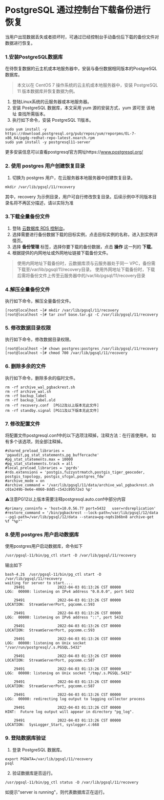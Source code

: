 # PostgreSQL 通过控制台下载备份进行恢复

当用户出现数据丢失或者损坏时，可通过已经控制台手动备份后下载的备份文件对数据进行恢复。



### 1.安装PostgreSQL数据库
 在待恢复数据的云主机或本地服务器中，安装与备份数据相同版本的PostgreSQL数据库。
> 本文以在 CentOS 7 操作系统的云主机或本地服务器中，安装 PostgreSQL 11 版本数据库并恢复数据为例。

1. 登陆Linux系统的云服务器或本地服务器。
2. 安装 PostgreSQL 数据库，本文采用 yum 源的安装方式，yum 源可至 该地址 查找所需版本。
3. 执行如下命令，安装 PostgreSQL 11版本。

```
sudo yum install -y https://download.postgresql.org/pub/repos/yum/reporpms/EL-7-x86_64/pgdg-redhat-repo-latest.noarch.rpm
sudo yum install -y postgresql11-server
```
更多安装信息可以查看postgresql官方网址https://www.postgresql.org/

### 2. 使用 postgres 用户创建恢复目录

1. 切换为 postgres 用户，在云服务器本地服务器中创建恢复目录。
```
mkdir /var/lib/pgsql/11/recovery
```

其中，recovery 为示例目录，用户可自行修改恢复目录。后续示例中不同版本目录名将不再区分描述，请以实际为准

### 3.下载全量备份文件
1. 登陆 [云数据库 RDS 控制台](https://rds-console.jdcloud.com/database)。
2. 选择需要进行备份数据下载的目标实例，点击目标实例的名称，进入到实例详情页。
3. 选择 **备份管理** 标签，选择你要下载的备份数据，点击 **操作** 这一列的 **下载**。
4. 根据提供的内网地址或外网地址链接下载备份文件。
>  使用内网地址下载备份时，云数据库须与云服务器处于同一 VPC，备份需下载至/var/lib/pgsql/11/recovery目录。
>  使用外网地址下载备份时，下载后需将备份文件上传至云服务器中的/var/lib/pgsql/11/recovery目录

### 4.解压全量备份文件
执行如下命令，解压全量备份文件。
```
[root@localhost ~]# mkdir /var/lib/pgsql/11/recovery
[root@localhost ~]# tar zxvf base.tar.gz -C /var/lib/pgsql/11/recovery
```
### 5. 修改数据目录权限
执行如下命令，修改数据目录权限。
```
[root@localhost ~]# chown postgres:postgres /var/lib/pgsql/11/recovery
[root@localhost ~]# chmod 700 /var/lib/pgsql/11/recovery
```
### 6. 删除多余的文件
执行如下命令，删除多余的临时文件。
```
rm -rf archive_wal_pgbackrest.sh
rm -rf archive_wal.sh
rm -rf backup_label
rm -rf backup_label.old
rm -rf recovery.conf  [PG12及以上版本无此文件]
rm -rf standby.signal [PG11及以下版本无此文件]
```
### 7. 修改配置文件
将配置文件postgresql.conf中的以下选项注释掉，注释方法：在行首使用#。
如有多个该选项，则全部注释掉。
```
#shared_preload_libraries = 'pgaudit,pg_stat_statements,pg_buffercache'
#pg_stat_statements.max = 10000
#pg_stat_statements.track = all
#local_preload_libraries = 'pgrds'
#rds.extensions = 'postgis,fuzzystrmatch,postgis_tiger_geocoder, postgis_topology, postgis_sfcgal,postgres_fdw'
#archive_mode = on
#archive_command = '/var/lib/pgsql/11/data/archive_wal_pgbackrest.sh c01e249b-0e6e-4060-8dd5-c542c89572e3 %p'
```
⚠️注意PG12以上版本需要注释postgresql.auto.conf中部分内容
```
#primary_conninfo = 'host=10.0.56.77 port=5432   user=rdsreplication'
#restore_command = '/bin/pgbackrest --lock-path=/var/lib/pgsql/12/data --pg1-path=/var/lib/pgsql/12/data --stanza=pg-nqds1b6bn8 archive-get %f "%p"'
```
### 8.使用 postgres 用户启动数据库
使用postgres用户启动数据库，命令如下
```
/usr/pgsql-11/bin/pg_ctl start -D /var/lib/pgsql/11/recovery
```
输出如下
```
bash-4.2$  /usr/pgsql-11/bin/pg_ctl start -D /var/lib/pgsql/11/recovery
waiting for server to start....
    29491               2022-04-03 01:13:26 CST 00000                       LOG:  00000: listening on IPv4 address "0.0.0.0", port 5432
  
    29491               2022-04-03 01:13:26 CST 00000                       LOCATION:  StreamServerPort, pqcomm.c:593
  
    29491               2022-04-03 01:13:26 CST 00000                       LOG:  00000: listening on IPv6 address "::", port 5432
  
    29491               2022-04-03 01:13:26 CST 00000                       LOCATION:  StreamServerPort, pqcomm.c:593
  
    29491               2022-04-03 01:13:26 CST 00000                       LOG:  00000: listening on Unix socket "/var/run/postgresql/.s.PGSQL.5432"
  
    29491               2022-04-03 01:13:26 CST 00000                       LOCATION:  StreamServerPort, pqcomm.c:587
  
    29491               2022-04-03 01:13:26 CST 00000                       LOG:  00000: listening on Unix socket "/tmp/.s.PGSQL.5432"
  
    29491               2022-04-03 01:13:26 CST 00000                       LOCATION:  StreamServerPort, pqcomm.c:587
  
    29491               2022-04-03 01:13:26 CST 00000                       LOG:  00000: redirecting log output to logging collector process
  
    29491               2022-04-03 01:13:26 CST 00000                       HINT:  Future log output will appear in directory "pg_log".
  
    29491               2022-04-03 01:13:26 CST 00000                       LOCATION:  SysLogger_Start, syslogger.c:668
```
### 9. 登陆数据库验证
1. 登录 PostgreSQL 数据库。
```
export PGDATA=/var/lib/pgsql/11/recovery
psql
```
2. 验证数据库是否运行。
```
/usr/pgsql-11/bin/pg_ctl status -D /var/lib/pgsql/11/recovery
```
如提示"server is running"，则代表数据库正在运行。